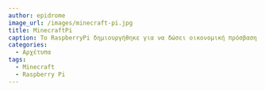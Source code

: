 ```yaml
---
author: epidrome
image_url: /images/minecraft-pi.jpg
title: MinecraftPi 
caption: Το RaspberryPi δημιουργήθηκε για να δώσει οικονομική πρόσβαση στον προγραμματισμό του υπολογιστή σε όσο γίνεται περισσότερους χρήστες και με ιδιαίτερη έμφαση στα παιδιά. Για αυτόν τον σκοπό, δεν περιλαμβάνει συσκευές εισόδου και εξόδου, αλλά παρέχει την δυνατότητα σύνδεσης τόσο με τα παραδοσιακές συσκευές όπως η οθόνη και το πληκτρολόγιο, αλλά και νέες συσκευές που μπορούν να εφευρεθούν μελοντικά.
categories:
  - Αρχέτυπα
tags:
  - Minecraft
  - Raspberry Pi
---
```


